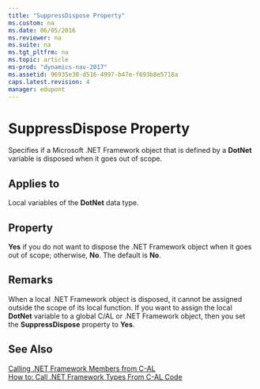 ```yaml
---
title: "SuppressDispose Property"
ms.custom: na
ms.date: 06/05/2016
ms.reviewer: na
ms.suite: na
ms.tgt_pltfrm: na
ms.topic: article
ms-prod: "dynamics-nav-2017"
ms.assetid: 96935e30-d516-4997-b47e-f693b8e5718a
caps.latest.revision: 4
manager: edupont
---
```

# SuppressDispose Property
Specifies if a Microsoft .NET Framework object that is defined by a **DotNet** variable is disposed when it goes out of scope.  
  
## Applies to  
 Local variables of the **DotNet** data type.  
  
## Property  
 **Yes** if you do not want to dispose the .NET Framework object when it goes out of scope; otherwise, **No**. The default is **No**.  
  
## Remarks  
 When a local .NET Framework object is disposed, it cannot be assigned outside the scope of its local function. If you want to assign the local **DotNet** variable to a global C/AL or .NET Framework object, then you set the **SuppressDispose** property to **Yes**.  
  
## See Also  
 [Calling .NET Framework Members from C\-AL](Calling-.NET-Framework-Members-from-C-AL.md)   
 [How to: Call .NET Framework Types From C\-AL Code](How%20to:%20Call%20.NET%20Framework%20Types%20From%20C-AL%20Code.md)